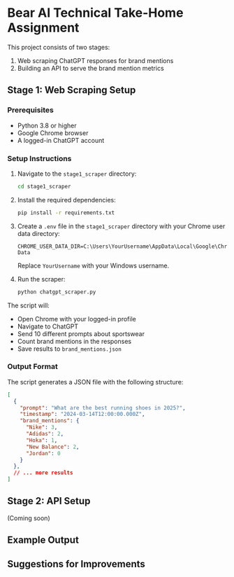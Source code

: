 # Bear AI Technical Take-Home Assignment

This project consists of two stages:
1. Web scraping ChatGPT responses for brand mentions
2. Building an API to serve the brand mention metrics

## Stage 1: Web Scraping Setup

### Prerequisites
- Python 3.8 or higher
- Google Chrome browser
- A logged-in ChatGPT account

### Setup Instructions
1. Navigate to the `stage1_scraper` directory:
   ```bash
   cd stage1_scraper
   ```

2. Install the required dependencies:
   ```bash
   pip install -r requirements.txt
   ```

3. Create a `.env` file in the `stage1_scraper` directory with your Chrome user data directory:
   ```
   CHROME_USER_DATA_DIR=C:\Users\YourUsername\AppData\Local\Google\Chrome\User Data
   ```
   Replace `YourUsername` with your Windows username.

4. Run the scraper:
   ```bash
   python chatgpt_scraper.py
   ```

The script will:
- Open Chrome with your logged-in profile
- Navigate to ChatGPT
- Send 10 different prompts about sportswear
- Count brand mentions in the responses
- Save results to `brand_mentions.json`

### Output Format
The script generates a JSON file with the following structure:
```json
[
  {
    "prompt": "What are the best running shoes in 2025?",
    "timestamp": "2024-03-14T12:00:00.000Z",
    "brand_mentions": {
      "Nike": 3,
      "Adidas": 2,
      "Hoka": 1,
      "New Balance": 2,
      "Jordan": 0
    }
  },
  // ... more results
]
```

## Stage 2: API Setup
(Coming soon)

## Example Output

## Suggestions for Improvements 